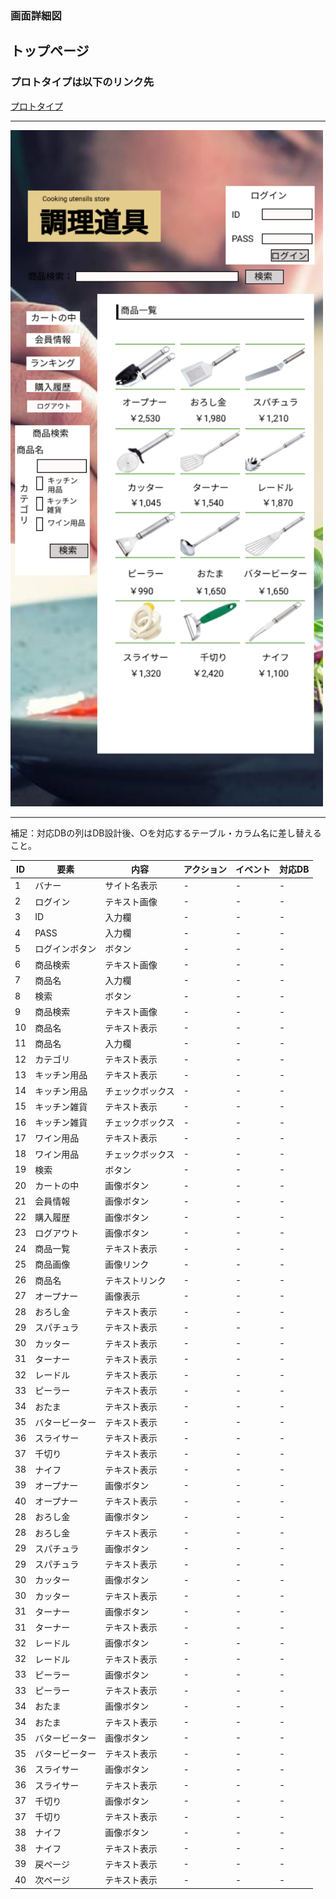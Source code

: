 ### 画面詳細図
## トップページ
### プロトタイプは以下のリンク先
[プロトタイプ](https://www.figma.com/file/Bbyoi3oY44HApNDN9uLFlB/cook?node-id=1%3A3)
*****
<img src="../img/トップページ (2).png" width="500">

*****
補足：対応DBの列はDB設計後、○を対応するテーブル・カラム名に差し替えること。

| ID | 要素 | 内容 | アクション | イベント | 対応DB |
|----|------|-----|------------|---------|-------|
|1   |バナー|サイト名表示|-      |-        |-      |
|2   |ログイン|テキスト画像|-    |-        |-      |
|3   |ID     |入力欄　　|-    |-        |-      |
|4   |PASS   |入力欄　　|-    |-        |-      |
|5   |ログインボタン|ボタン|-    |-        |-      |
|6   |商品検索|テキスト画像|-    |-        |-      |
|7   |商品名　|入力欄　　|-    |-        |-      |
|8   |検索　　|ボタン　　　|-    |-        |-      |
|9   |商品検索|テキスト画像|-    |-        |-      |
|10  |商品名　|テキスト表示|-    |-        |-      |
|11  |商品名　|入力欄　　|-    |-        |-      |
|12  |カテゴリ|テキスト表示|-    |-        |-      |
|13  |キッチン用品　|テキスト表示|-    |-        |-      |
|14  |キッチン用品　|チェックボックス|-    |-        |-      |
|15  |キッチン雑貨　|テキスト表示|-    |-        |-      |
|16  |キッチン雑貨　|チェックボックス|-    |-        |-      |
|17  |ワイン用品　|テキスト表示|-    |-        |-      |
|18  |ワイン用品　|チェックボックス|-    |-        |-      |
|19  |検索　　|ボタン　　　|-    |-        |-      |
|20  |カートの中|画像ボタン|-    |-        |-      |
|21  |会員情報|画像ボタン　|-    |-        |-      |
|22  |購入履歴|画像ボタン　|-    |-        |-      |
|23  |ログアウト|画像ボタン　|-    |-        |-      |
|24  |商品一覧|テキスト表示|-    |-        |-      |
|25  |商品画像|画像リンク　|-    |-        |-      |
|26  |商品名|テキストリンク|-    |-        |-      |
|27  |オープナー|画像表示　　|-    |-        |-      |
|28  |おろし金|テキスト表示　　|-    |-        |-      |
|29  |スパチュラ|テキスト表示　　|-    |-        |-      |
|30  |カッター|テキスト表示　　|-    |-        |-      |
|31  |ターナー|テキスト表示　　|-    |-        |-      |
|32  |レードル|テキスト表示　　|-    |-        |-      |
|33  |ピーラー|テキスト表示　　|-    |-        |-      |
|34  |おたま|テキスト表示　　|-    |-        |-      |
|35  |バタービーター|テキスト表示　　|-    |-        |-      |
|36  |スライサー|テキスト表示　　|-    |-        |-      |
|37  |千切り|テキスト表示　　|-    |-        |-      |
|38  |ナイフ|テキスト表示　　|-    |-        |-      |
|39  |オープナー|画像ボタン　　|-    |-        |-      |
|40  |オープナー|テキスト表示　　|-    |-        |-      |
|28  |おろし金|画像ボタン　　|-    |-        |-      |
|28  |おろし金|テキスト表示　　|-    |-        |-      |
|29  |スパチュラ|画像ボタン　　|-    |-        |-      |
|29  |スパチュラ|テキスト表示　　|-    |-        |-      |
|30  |カッター|画像ボタン　　|-    |-        |-      |
|30  |カッター|テキスト表示　　|-    |-        |-      |
|31  |ターナー|画像ボタン　　|-    |-        |-      |
|31  |ターナー|テキスト表示　　|-    |-        |-      |
|32  |レードル|画像ボタン　　|-    |-        |-      |
|32  |レードル|テキスト表示　　|-    |-        |-      |
|33  |ピーラー|画像ボタン　　|-    |-        |-      |
|33  |ピーラー|テキスト表示　　|-    |-        |-      |
|34  |おたま|画像ボタン　　|-    |-        |-      |
|34  |おたま|テキスト表示　　|-    |-        |-      |
|35  |バタービーター|画像ボタン　　|-    |-        |-      |
|35  |バタービーター|テキスト表示　　|-    |-        |-      |
|36  |スライサー|画像ボタン　　|-    |-        |-      |
|36  |スライサー|テキスト表示　　|-    |-        |-      |
|37  |千切り|画像ボタン　　|-    |-        |-      |
|37  |千切り|テキスト表示　　|-    |-        |-      |
|38  |ナイフ|画像ボタン　　|-    |-        |-      |
|38  |ナイフ|テキスト表示　　|-    |-        |-      |
|39  |戻ページ|テキスト表示　　|-    |-        |-      |
|40  |次ページ|テキスト表示　　|-    |-        |-      |
